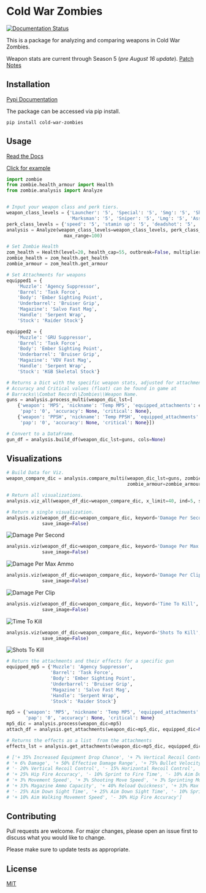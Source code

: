 # Cold War Zombies
[![Documentation Status](https://readthedocs.org/projects/call-of-duty-cold-war-zombies/badge/?version=latest)](https://call-of-duty-cold-war-zombies.readthedocs.io/en/latest/?badge=latest)

This is a package for analyzing and comparing weapons in Cold War Zombies.

Weapon stats are current through Season 5 (_pre August 16 update_). 
[Patch Notes](https://www.ravensoftware.com/community/2021/08/call-of-duty-bocw-warzone-season-five-patch-notes)

## Installation
[Pypi Documentation](https://pypi.org/project/warzone-analysis/)

The package can be accessed via pip install.

    pip install cold-war-zombies

## Usage
[Read the Docs](https://call-of-duty-cold-war-zombies.readthedocs.io/en/latest/)

[Click for example](https://medium.com/@peterjrigali/best-weapon-in-zombies-9fddd33735c5)

```python
import zombie
from zombie.health_armour import Health
from zombie.analysis import Analyze


# Input your weapon class and perk tiers.
weapon_class_levels = {'Launcher': '5', 'Special': '5', 'Smg': '5', 'Shotgun': '5', 'Pistol': '5',
                       'Marksman': '5', 'Sniper': '5', 'Lmg': '5', 'Assault': '5', 'Melee': '5'}
perk_class_levels = {'speed': '5', 'stamin up': '5', 'deadshot': '5', 'death_perception': '5'}
analysis = Analyze(weapon_class_levels=weapon_class_levels, perk_class_levels=perk_class_levels,
                     max_range=100)

# Set Zombie Health
zom_health = Health(level=20, health_cap=55, outbreak=False, multiplier=2)
zombie_health = zom_health.get_health
zombie_armour = zom_health.get_armour

# Set Attachments for weapons
equipped1 = {
    'Muzzle': 'Agency Suppressor',
    'Barrel': 'Task Force',
    'Body': 'Ember Sighting Point',
    'Underbarrel': 'Bruiser Grip',
    'Magazine': 'Salvo Fast Mag',
    'Handle': 'Serpent Wrap',
    'Stock': 'Raider Stock'}

equipped2 = {
    'Muzzle': 'GRU Suppressor',
    'Barrel': 'Task Force',
    'Body': 'Ember Sighting Point',
    'Underbarrel': 'Bruiser Grip',
    'Magazine': 'VDV Fast Mag',
    'Handle': 'Serpent Wrap',
    'Stock': 'KGB Skeletal Stock'}

# Returns a Dict with the specific weapon stats, adjusted for attachments.
# Accuracy and Critical values (float) can be found in game at 
# Barracks\\Combat Record\\Zombies\\Weapon Name.
guns = analysis.process_multi(weapon_dic_lst=[
    {'weapon': 'MP5', 'nickname': 'Temp MP5', 'equipped_attachments': equipped1, 'rarity': 'common',
     'pap': '0', 'accuracy': None, 'critical': None},
    {'weapon': 'PPSH', 'nickname': 'Temp PPSH', 'equipped_attachments': equipped2, 'rarity': 'common',
     'pap': '0', 'accuracy': None, 'critical': None}])

# Convert to a DataFrame.
gun_df = analysis.build_df(weapon_dic_lst=guns, cols=None)
```

## Visualizations

```python
# Build Data for Viz.
weapon_compare_dic = analysis.compare_multi(weapon_dic_lst=guns, zombie_health=zombie_health,
                                            zombie_armour=zombie_armour, for_viz=True)

# Return all visualizations.
analysis.viz_all(weapon_df_dic=weapon_compare_dic, x_limit=40, ind=5, save_image=False)

# Return a single visualization.
analysis.viz(weapon_df_dic=weapon_compare_dic, keyword='Damage Per Second', x_limit=40, ind=5, 
             save_image=False)
```
![Damage Per Second](https://miro.medium.com/max/1280/1*IyfMpo7OxpXGAm4MZd9t7Q.png)
```python
analysis.viz(weapon_df_dic=weapon_compare_dic, keyword='Damage Per Max Ammo', x_limit=40, ind=5, 
             save_image=False)
```
![Damage Per Max Ammo](https://miro.medium.com/max/1280/1*eFT7lys6gkZMPO0LsOCQrA.png)
```python
analysis.viz(weapon_df_dic=weapon_compare_dic, keyword='Damage Per Clip', x_limit=40, ind=5, 
             save_image=False)
```
![Damage Per Clip](https://miro.medium.com/max/1280/1*Qtxn3jtbH0kRXICa7W2MfQ.png)
```python
analysis.viz(weapon_df_dic=weapon_compare_dic, keyword='Time To Kill', x_limit=40, ind=5, 
             save_image=False)
```
![Time To Kill](https://miro.medium.com/max/1280/1*VFABznePjcEVT_WdIPF5Og.png)
```python
analysis.viz(weapon_df_dic=weapon_compare_dic, keyword='Shots To Kill', x_limit=40, ind=5, 
             save_image=False)
```    
![Shots To Kill](https://miro.medium.com/max/1280/1*vrw4BIZnm_mPw-V-OeXJwg.png)
```python
# Return the attachments and their effects for a specific gun
equipped_mp5 = {'Muzzle': 'Agency Suppressor',
                'Barrel': 'Task Force',
                'Body': 'Ember Sighting Point',
                'Underbarrel': 'Bruiser Grip',
                'Magazine': 'Salvo Fast Mag',
                'Handle': 'Serpent Wrap',
                'Stock': 'Raider Stock'}

mp5 = {'weapon': 'MP5', 'nickname': 'Temp MP5', 'equipped_attachments': equipped_mp5, 'rarity': 'common',
       'pap': '0', 'accuracy': None, 'critical': None}
mp5_dic = analysis.process(weapon_dic=mp5)
attach_df = analysis.get_attachments(weapon_dic=mp5_dic, equipped_dic=None)

# Returns the effects as a list  from the attachments
effects_lst = analysis.get_attachments(weapon_dic=mp5_dic, equipped_dic=equipped_mp5)]

# ['+ 35% Increased Equipment Drop Chance', '+ 7% Vertical Recoil Control', '- 25% Effective Damage Range', 
# '+ 6% Damage', '+ 50% Effective Damage Range', '+ 75% Bullet Velocity', '- 25% Max Starting Ammo', 
# '- 20% Vertical Recoil Control', '- 15% Horizontal Recoil Control', '+ 30% Increased Salvage Drop Rate',
# '+ 25% Hip Fire Accuracy', '- 10% Sprint to Fire Time', '- 10% Aim Down Sight Time', '+ 40% Melee Quickness', 
# '+ 3% Movement Speed', '+ 3% Shooting Move Speed', '+ 3% Sprinting Move Speed', '+ 3% Aim Walking Movement Speed', 
# '+ 33% Magazine Ammo Capacity', '+ 40% Reload Quickness', '+ 33% Max Starting Ammo', '+ 33% Ammo Capacity', 
# '- 25% Aim Down Sight Time', '+ 25% Aim Down Sight Time', '- 10% Sprint to Fire Time', '+ 30% Sprint to Fire Time', 
# '+ 10% Aim Walking Movement Speed', '- 30% Hip Fire Accuracy']
```

## Contributing
Pull requests are welcome. For major changes, please open an issue first to discuss what you would like to change.

Please make sure to update tests as appropriate.

## License
[MIT](https://choosealicense.com/licenses/mit/)
